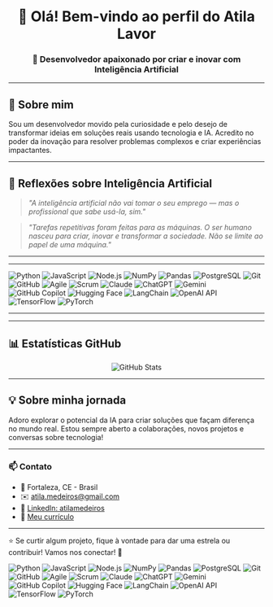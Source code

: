 <div align="center">

# 👋 Olá! Bem-vindo ao perfil do Atila Lavor

### 🤖 Desenvolvedor apaixonado por criar e inovar com Inteligência Artificial

</div>

---

## 🚀 Sobre mim

Sou um desenvolvedor movido pela curiosidade e pelo desejo de transformar ideias em soluções reais usando tecnologia e IA. Acredito no poder da inovação para resolver problemas complexos e criar experiências impactantes.

---

## 🤖 Reflexões sobre Inteligência Artificial

> *"A inteligência artificial não vai tomar o seu emprego — mas o profissional que sabe usá-la, sim."*

> *"Tarefas repetitivas foram feitas para as máquinas. O ser humano nasceu para criar, inovar e transformar a sociedade. Não se limite ao papel de uma máquina."*

---

---

<img src="https://img.shields.io/badge/-Python-3776AB?style=flat&logo=python&logoColor=white" alt="Python" />
<img src="https://img.shields.io/badge/-JavaScript-F7DF1E?style=flat&logo=javascript&logoColor=black" alt="JavaScript" />
<img src="https://img.shields.io/badge/-Node.js-339933?style=flat&logo=node.js&logoColor=white" alt="Node.js" />
<img src="https://img.shields.io/badge/-NumPy-013243?style=flat&logo=numpy&logoColor=white" alt="NumPy" />
<img src="https://img.shields.io/badge/-Pandas-150458?style=flat&logo=pandas&logoColor=white" alt="Pandas" />
<img src="https://img.shields.io/badge/-PostgreSQL-336791?style=flat&logo=postgresql&logoColor=white" alt="PostgreSQL" />
<img src="https://img.shields.io/badge/-Git-F05032?style=flat&logo=git&logoColor=white" alt="Git" />
<img src="https://img.shields.io/badge/-GitHub-181717?style=flat&logo=github&logoColor=white" alt="GitHub" />
<img src="https://img.shields.io/badge/-Agile-0052CC?style=flat&logoColor=white" alt="Agile" />
<img src="https://img.shields.io/badge/-Scrum-009FDA?style=flat&logoColor=white" alt="Scrum" />
<img src="https://img.shields.io/badge/-Claude-181717?style=flat&logo=anthropic&logoColor=white" alt="Claude" />
<img src="https://img.shields.io/badge/-ChatGPT-10A37F?style=flat&logo=openai&logoColor=white" alt="ChatGPT" />
<img src="https://img.shields.io/badge/-Gemini-8E75B2?style=flat&logo=googlegemini&logoColor=white" alt="Gemini" />
<img src="https://img.shields.io/badge/-GitHub_Copilot-000000?style=flat&logo=githubcopilot&logoColor=white" alt="GitHub Copilot" />
<img src="https://img.shields.io/badge/-Hugging_Face-FFD21E?style=flat&logo=huggingface&logoColor=black" alt="Hugging Face" />
<img src="https://img.shields.io/badge/-LangChain-1C3C3C?style=flat&logo=langchain&logoColor=white" alt="LangChain" />
<img src="https://img.shields.io/badge/-OpenAI_API-412991?style=flat&logo=openai&logoColor=white" alt="OpenAI API" />
<img src="https://img.shields.io/badge/-TensorFlow-FF6F00?style=flat&logo=tensorflow&logoColor=white" alt="TensorFlow" />
<img src="https://img.shields.io/badge/-PyTorch-EE4C2C?style=flat&logo=pytorch&logoColor=white" alt="PyTorch" />

---

---

## 📊 Estatísticas GitHub

<div align="center">

![GitHub Stats](https://github-readme-stats.vercel.app/api?username=atilamedeiros&show_icons=true&theme=vue&count_private=true&hide=stars,issues)

</div>

---

## 💡 Sobre minha jornada

Adoro explorar o potencial da IA para criar soluções que façam diferença no mundo real. Estou sempre aberto a colaborações, novos projetos e conversas sobre tecnologia!

---

### 📫 Contato

- 📍 Fortaleza, CE - Brasil  
- ✉️ [atila.medeiros@gmail.com](mailto:atila.medeiros@gmail.com)  
- 🔗 [LinkedIn: atilamedeiros](https://www.linkedin.com/in/atilamedeiros)  
- 🧠 [Meu currículo](https://github.com/AtilaMedeiros)

---

⭐ Se curtir algum projeto, fique à vontade para dar uma estrela ou contribuir! Vamos nos conectar! 🚀

<img src="https://img.shields.io/badge/-Python-3776AB?style=flat&logo=python&logoColor=white" alt="Python" /> <img src="https://img.shields.io/badge/-JavaScript-F7DF1E?style=flat&logo=javascript&logoColor=black" alt="JavaScript" /> <img src="https://img.shields.io/badge/-Node.js-339933?style=flat&logo=node.js&logoColor=white" alt="Node.js" /> <img src="https://img.shields.io/badge/-NumPy-013243?style=flat&logo=numpy&logoColor=white" alt="NumPy" /> <img src="https://img.shields.io/badge/-Pandas-150458?style=flat&logo=pandas&logoColor=white" alt="Pandas" /> <img src="https://img.shields.io/badge/-PostgreSQL-336791?style=flat&logo=postgresql&logoColor=white" alt="PostgreSQL" /> <img src="https://img.shields.io/badge/-Git-F05032?style=flat&logo=git&logoColor=white" alt="Git" /> <img src="https://img.shields.io/badge/-GitHub-181717?style=flat&logo=github&logoColor=white" alt="GitHub" /> <img src="https://img.shields.io/badge/-Agile-0052CC?style=flat&logoColor=white" alt="Agile" /> <img src="https://img.shields.io/badge/-Scrum-009FDA?style=flat&logoColor=white" alt="Scrum" /> <img src="https://img.shields.io/badge/-Claude-181717?style=flat&logo=anthropic&logoColor=white" alt="Claude" /> <img src="https://img.shields.io/badge/-ChatGPT-10A37F?style=flat&logo=openai&logoColor=white" alt="ChatGPT" /> <img src="https://img.shields.io/badge/-Gemini-8E75B2?style=flat&logo=googlegemini&logoColor=white" alt="Gemini" /> <img src="https://img.shields.io/badge/-GitHub_Copilot-000000?style=flat&logo=githubcopilot&logoColor=white" alt="GitHub Copilot" /> <img src="https://img.shields.io/badge/-Hugging_Face-FFD21E?style=flat&logo=huggingface&logoColor=black" alt="Hugging Face" /> <img src="https://img.shields.io/badge/-LangChain-1C3C3C?style=flat&logo=langchain&logoColor=white" alt="LangChain" /> <img src="https://img.shields.io/badge/-OpenAI_API-412991?style=flat&logo=openai&logoColor=white" alt="OpenAI API" /> <img src="https://img.shields.io/badge/-TensorFlow-FF6F00?style=flat&logo=tensorflow&logoColor=white" alt="TensorFlow" /> <img src="https://img.shields.io/badge/-PyTorch-EE4C2C?style=flat&logo=pytorch&logoColor=white" alt="PyTorch" />
